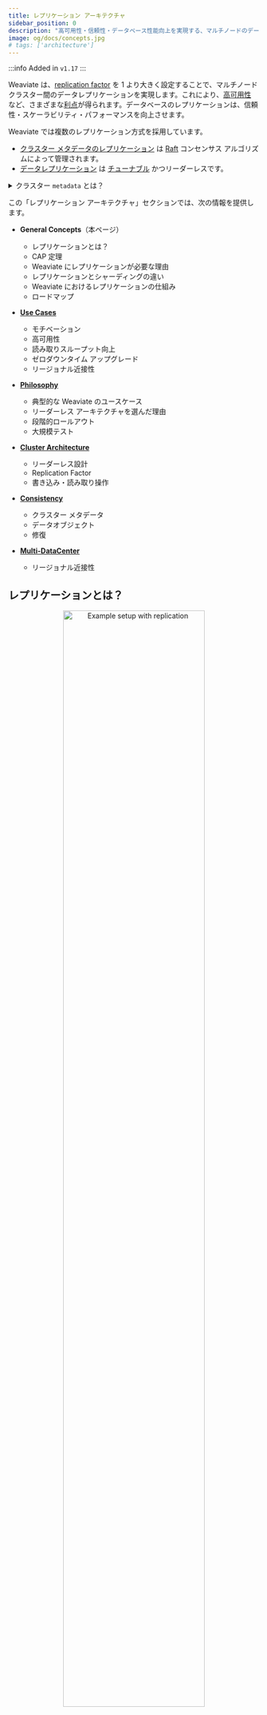 ```yaml
---
title: レプリケーション アーキテクチャ
sidebar_position: 0
description: "高可用性・信頼性・データベース性能向上を実現する、マルチノードのデータレプリケーション設計。"
image: og/docs/concepts.jpg
# tags: ['architecture']
---
```


:::info Added in `v1.17`
:::

Weaviate は、[replication factor](../../manage-collections/multi-node-setup.mdx#replication-settings) を 1 より大きく設定することで、マルチノード クラスター間のデータレプリケーションを実現します。これにより、[高可用性](./motivation.md#high-availability-redundancy) など、さまざまな[利点](./motivation.md)が得られます。データベースのレプリケーションは、信頼性・スケーラビリティ・パフォーマンスを向上させます。

Weaviate では複数のレプリケーション方式を採用しています。

- [クラスター メタデータのレプリケーション](./consistency.md#cluster-metadata) は [Raft](https://raft.github.io/) コンセンサス アルゴリズムによって管理されます。
- [データレプリケーション](./consistency.md#data-objects) は [チューナブル](./consistency.md) かつリーダーレスです。

<details>
  <summary>クラスター <code>metadata</code> とは？</summary>

Weaviate クラスターの `metadata` には、コレクション定義やテナントのアクティビティ ステータスが含まれます。
<br/>

すべてのクラスター メタデータは、replication factor に関係なく常に全ノードにレプリケートされます。
<br/>

これは、オブジェクトの作成時刻などのオブジェクト メタデータとは異なります。オブジェクト メタデータは、指定された replication factor に従いオブジェクト データと一緒に保存されます。

</details>

この「レプリケーション アーキテクチャ」セクションでは、次の情報を提供します。

* **General Concepts**（本ページ）
  * レプリケーションとは？
  * CAP 定理
  * Weaviate にレプリケーションが必要な理由
  * レプリケーションとシャーディングの違い
  * Weaviate におけるレプリケーションの仕組み
  * ロードマップ


* **[Use Cases](./motivation.md)**
  * モチベーション
  * 高可用性
  * 読み取りスループット向上
  * ゼロダウンタイム アップグレード
  * リージョナル近接性


* **[Philosophy](./philosophy.md)**
  * 典型的な Weaviate のユースケース
  * リーダーレス アーキテクチャを選んだ理由
  * 段階的ロールアウト
  * 大規模テスト


* **[Cluster Architecture](./cluster-architecture.md)**
  * リーダーレス設計
  * Replication Factor
  * 書き込み・読み取り操作


* **[Consistency](./consistency.md)**
  * クラスター メタデータ
  * データオブジェクト
  * 修復


* **[Multi-DataCenter](./multi-dc.md)**
  * リージョナル近接性

## レプリケーションとは？

<p align="center"><img src="/img/docs/replication-architecture/replication-rf3-c-QUORUM.png" alt="Example setup with replication" width="75%"/></p>

データベース レプリケーションとは、同じデータポイントのコピーをクラスター内の複数ノードに保持することを指します。

その結果として得られるシステムは分散データベースです。分散データベースは複数ノードで構成され、それぞれがデータのコピーを保持できます。そのため、あるノード（サーバー）がダウンしても、ユーザーは別のノードからデータにアクセスできます。さらに、レプリケーションによりクエリ スループットも向上します。

## CAP 定理

レプリケーション導入の主目的は信頼性の向上です。[Eric Brewer](https://en.wikipedia.org/wiki/Eric_Brewer_(scientist)) は、分散データベースの信頼性には制限があることを [CAP 定理](https://en.wikipedia.org/wiki/CAP_theorem) で示しました。CAP 定理によれば、分散データベースは次の 3 つの保証のうち 2 つしか同時に提供できません。
* **Consistency (C)** - すべての読み取りが最新の書き込み、またはエラーを返し、全ノードが同一のデータを同時に参照できることを保証します。
* **Availability (A)** - すべてのリクエストに対し常にエラーのない応答を返しますが、最新の書き込みを含む保証はありません。
* **Partition tolerance (P)** - ノード間でネットワークにより任意のメッセージが失われたり遅延したりしても、システムが動作を継続できることを意味します。

<p align="center"><img src="/img/docs/replication-architecture/repliction-cap.png" alt="CAP Theorem" width="60%"/></p>

理想的には、Weaviate のようなデータベースが最高の信頼性を持つことが望まれますが、これは一貫性・可用性・パーティション耐性間のトレードオフによって制限されます。

### 一貫性と可用性のトレードオフ

:::tip
Consistency (C)、Availability (A)、Partition tolerance (P) のうち、同時に保証できるのは 2 つだけです。

Partition tolerance が必須であるとすると、残りの 2 つのうちシステムにとって重要な方を選択する必要があります。
:::

一貫性・可用性・パーティション耐性のうち、同時に保証できるのは 2 つだけです。クラスターは分散システムであり、ネットワーク パーティションが発生する前提のため、設計の際には **一貫性 (C)** か **可用性 (A)** のいずれかを選択することになります。

**一貫性** を可用性より優先すると、ネットワーク パーティションによりデータが最新であることを保証できない場合、データベースはエラーやタイムアウトを返します。**可用性** を一貫性より優先すると、データベースは常にクエリを処理し、最新である保証がなくても可能な限り最新のデータを返そうとします。

C を A より優先すべき典型例は、トランザクションを扱う銀行口座データなどのクリティカル データベースです。取引データでは、常に一貫性がなければ残高が正しくなくなる可能性があります。

一方、重要度が低いデータベースでは、A を C より優先できます。例としてメッセージング サービスが挙げられます。多少古いデータが表示されても許容されますが、高可用性と低レイテンシーで大量の書き込みを処理する必要があります。

Weaviate は一般的に後者の設計に従います。多くの場合、Weaviate はクリティカル データよりも比較的重要度の低いデータを扱い、近似検索のセカンダリ データベースとして利用されるためです。詳細は [Philosophy](./philosophy.md) を参照してください。ただし、必要に応じて Weaviate の [チューナブル コンシステンシー](./consistency.md#tunable-consistency-strategies) を利用できます。

## Weaviate にレプリケーションが必要な理由

Weaviate はデータベースとして、ユーザーのリクエストに対し信頼できる応答を提供しなければなりません。前述のとおり、データベースの信頼性にはさまざまな要素があります。以下は、Weaviate でレプリケーションが望ましいユースケースです。詳細は [Replication Use Cases (Motivation)](./motivation.md) をご覧ください。

1. **高可用性（冗長性）**<br/>
   分散（レプリケートされた）データベース構成では、1 台のサーバーノードがダウンしてもサービスは中断されません。データベースは引き続き利用可能で、読み取りクエリは利用可能なノードに（ほぼ気付かれずに）リダイレクトされます。  
2. **読み取りスループットの向上**<br/>
   データベース構成にサーバーノードを追加すると、スループットも比例して増加します。ノードが多いほど、システムが処理できるユーザー（読み取り操作）数が増えます。コンシステンシー レベル `ONE` で読み取りを行う場合、replication factor（すなわちノード数）を増やすとスループットは線形に向上します。  
3. **ゼロダウンタイム アップグレード**<br/>
   レプリケーションがない場合、Weaviate インスタンスをアップグレードする際にダウンタイムが発生します。単一ノードを停止・更新・再起動して再び利用可能になるまでサービスは停止します。レプリケーションがあればローリング アップデートが可能になり、常に最大でも 1 ノードのみが停止し、他のノードがトラフィックを継続的に処理します。  
4. **リージョナル近接性**<br/>
   ユーザーが異なる地域（例：アイスランドとオーストラリア）にいる場合、データベース サーバーとの物理的距離によりすべてのユーザーに低レイテンシーを保証できません。分散データベースを使用すると、異なるローカル地域にノードを配置してレイテンシーを削減できます。これはレプリケーションの Multi-Datacenter 機能に依存します。
## レプリケーションとシャーディング

レプリケーションは [シャーディング](../cluster.md) とは異なります。シャーディングは水平スケーリングを指し、Weaviate には v1.8 で導入されました。

* **レプリケーション** はデータを別々のサーバーノードにコピーします。Weaviate では、これによりデータの可用性が向上し、単一ノードが障害を起こした場合の冗長性が確保されます。クエリスループットもレプリケーションによって改善できます。
* **シャーディング** はデータを分割し、その断片（シャード）を複数のレプリカセットに送ることで、サーバー間の水平スケーリングを行います。データは分割され、すべてのシャードを合わせると完全なデータセットになります。Weaviate でシャーディングを使用すると、大規模データセットの運用やインポート速度の向上が可能です。

<p align="center"><img src="/img/docs/replication-architecture/replication-replication-vs-sharding.png" alt="レプリケーションとシャーディング" width="60%"/></p>

レプリケーションとシャーディングは組み合わせて使用でき、スループットと可用性を高めるとともに、インポート速度の向上や大規模データセットへの対応が可能になります。たとえば、データベースのレプリカ数を 3、シャード数を 3 に設定すると、合計 9 個のシャードが生成され、各サーバーノードが 3 つの異なるシャードを保持します。

## Weaviate でのレプリケーションの仕組み

### クラスタメタデータのレプリケーション

Weaviate のクラスタメタデータ変更は Raft によって管理され、クラスタ全体で一貫性を確保しています。（これにはコレクション定義やテナントのアクティブステータスが含まれます。）

Weaviate `v1.25` から、クラスタメタデータの変更は Raft コンセンサスアルゴリズムを使用してコミットされます。Raft はリーダーベースのコンセンサスアルゴリズムで、リーダーノードがクラスタメタデータの変更を担当します。Raft により、少数ノードの障害が発生しても変更内容はクラスタ全体で一貫性を保ちます。

<details>
  <summary>メタデータレプリケーション（<code>v1.25</code> 以前）</summary>

Weaviate `v1.25` 以前では、各クラスタメタデータの変更は 2 フェーズコミットを用いた分散トランザクションで記録されていました。
<br/>

これは同期プロセスであり、すべてのノードが変更を認証して初めてコミットされます。このアーキテクチャでは、ノードがダウンするとメタデータ操作が一時的に停止します。さらに、一度に処理できる操作は 1 件のみでした。

Weaviate `v1.24` 以前をお使いの場合は、クラスタメタデータ変更に Raft コンセンサスアルゴリズムを利用するために [ `v1.25` へのアップグレード](/deploy/migration/weaviate-1-25.md) をご検討ください。

</details>

### データレプリケーション

Weaviate では、一般的に一貫性よりも可用性を優先します。データレプリケーションにはリーダーレス設計を採用しており、プライマリやセカンダリの概念はありません。データの読み書き時、クライアントは 1 つ以上のノードに接続します。ユーザーとノードの間にはロードバランサーがあり、ユーザーはどのノードと通信しているかを意識する必要がありません（ユーザーが誤ったノードにリクエストしても Weaviate が内部で転送します）。

読み書き（v1.18 以降）で確認応答が必要なノード数は `ONE`、`QUORUM`（n/2+1）、`ALL` に設定できます。書き込み操作で整合性レベルを `ALL` にすると、データベースは同期的に動作します。`ALL` 以外に設定した場合（v1.18 以降）、ユーザー視点では非同期で書き込みが行われます。

レプリカ数はノード数（クラスタサイズ）と一致している必要はありません。Weaviate ではコレクション単位でデータを分割することが可能です。これは [シャーディングとは異なります](#replication-vs-sharding)。

レプリケーションの詳細は [Philosophy](./philosophy.md)、[Cluster Architecture](./cluster-architecture.md)、[Consistency](./consistency.md) をご覧ください。

## Weaviate でレプリケーションを利用するには

[レプリケーションの設定方法](/deploy/configuration/replication.md) を参照してください。コレクション定義でレプリケーションを有効化できます。クエリでは、[希望する整合性レベルを指定](../../search/basics.md#replication) できます。

## ロードマップ

* 未定
  * マルチデータセンターレプリケーション（この機能への投票は [こちら](https://github.com/weaviate/weaviate/issues/2436)）

## 関連ページ
- [Configuration: Replication](/deploy/configuration/replication.md)

## ご質問・フィードバック

import DocsFeedback from '/_includes/docs-feedback.mdx';

<DocsFeedback/>